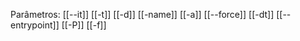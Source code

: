 Parâmetros:
[[--it]]
[[-t]]
[[-d]]
[[-name]]
[[-a]]
[[--force]]
[[-dt]] 
[[--entrypoint]] 
[[-P]] 
[[-f]]
